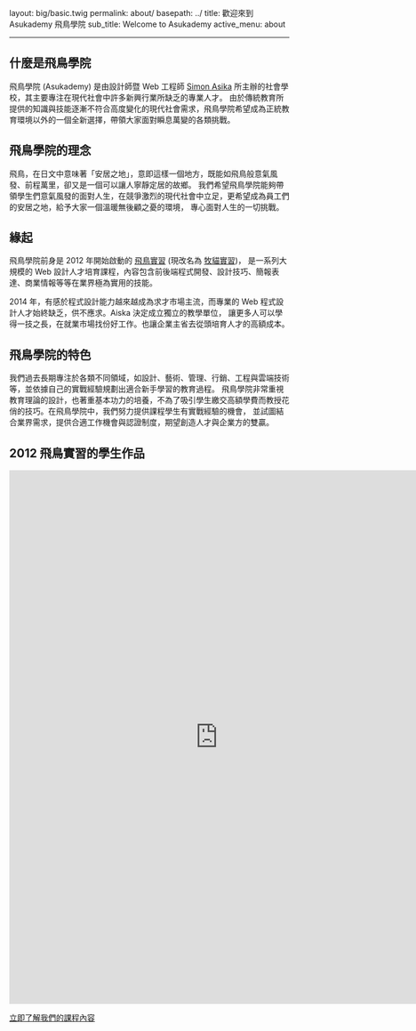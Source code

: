 layout: big/basic.twig
permalink: about/
basepath: ../
title: 歡迎來到 Asukademy 飛鳥學院
sub_title: Welcome to Asukademy
active_menu: about

---

## 什麼是飛鳥學院

飛鳥學院 (Asukademy) 是由設計師暨 Web 工程師 [Simon Asika](http://about.asika.tw/) 所主辦的社會學校，其主要專注在現代社會中許多新興行業所缺乏的專業人才。
由於傳統教育所提供的知識與技能逐漸不符合高度變化的現代社會需求，飛鳥學院希望成為正統教育環境以外的一個全新選擇，帶領大家面對瞬息萬變的各類挑戰。

## 飛鳥學院的理念

飛鳥，在日文中意味著「安居之地」，意即這樣一個地方，既能如飛鳥般意氣風發、前程萬里，卻又是一個可以讓人寧靜定居的故鄉。
我們希望飛鳥學院能夠帶領學生們意氣風發的面對人生，在競爭激烈的現代社會中立足，更希望成為員工們的安居之地，給予大家一個溫暖無後顧之憂的環境，
專心面對人生的一切挑戰。

## 緣起

飛鳥學院前身是 2012 年開始啟動的 [飛鳥實習](http://asikart.com/internship/about.html) (現改名為 [牧貓實習](http://intern.grazingcat.com/about-intern.html))，
是一系列大規模的 Web 設計人才培育課程，內容包含前後端程式開發、設計技巧、簡報表達、商業情報等等在業界極為實用的技能。

2014 年，有感於程式設計能力越來越成為求才市場主流，而專業的 Web 程式設計人才始終缺乏，供不應求。Aiska 決定成立獨立的教學單位，
讓更多人可以學得一技之長，在就業市場找份好工作。也讓企業主省去從頭培育人才的高額成本。

## 飛鳥學院的特色

我們過去長期專注於各類不同領域，如設計、藝術、管理、行銷、工程與雲端技術等，並依據自己的實戰經驗規劃出適合新手學習的教育過程。
飛鳥學院非常重視教育理論的設計，也著重基本功力的培養，不為了吸引學生繳交高額學費而教授花俏的技巧。在飛鳥學院中，我們努力提供課程學生有實戰經驗的機會，
並試圖結合業界需求，提供合適工作機會與認證制度，期望創造人才與企業方的雙贏。

## 2012 飛鳥實習的學生作品

<div id="photos"></div>
<iframe src="http://embedsocial.com/facebook_album/album_photos/349910658510987" width="750" height="960" frameborder="0" scrolling="no" marginheight="0"  marginwidth="0"></iframe>

<p class="uk-text-center">
    <a style="margin-top: 50px;" class="see-course-button uk-button uk-button-hero uk-button-primary" href="../courses">
        立即了解我們的課程內容
    </a>
</p>

